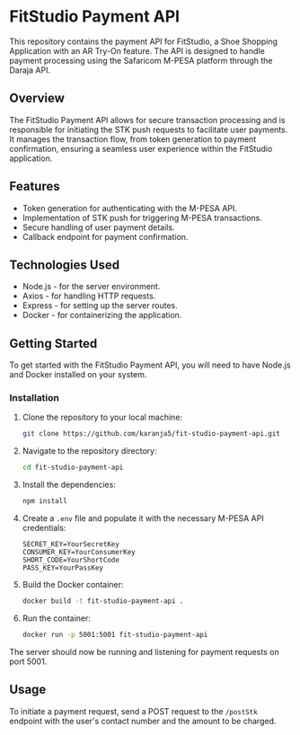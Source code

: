 # FitStudio Payment API

This repository contains the payment API for FitStudio, a Shoe Shopping Application with an AR Try-On feature. 
The API is designed to handle payment processing using the Safaricom M-PESA platform through the Daraja API.

## Overview

The FitStudio Payment API allows for secure transaction processing and is responsible for initiating the STK push requests to facilitate user payments. 
It manages the transaction flow, from token generation to payment confirmation, ensuring a seamless user experience within the FitStudio application.

## Features

- Token generation for authenticating with the M-PESA API.
- Implementation of STK push for triggering M-PESA transactions.
- Secure handling of user payment details.
- Callback endpoint for payment confirmation.

## Technologies Used

- Node.js - for the server environment.
- Axios - for handling HTTP requests.
- Express - for setting up the server routes.
- Docker - for containerizing the application.

## Getting Started

To get started with the FitStudio Payment API, you will need to have Node.js and Docker installed on your system.

### Installation

1. Clone the repository to your local machine:

    ```sh
    git clone https://github.com/karanja5/fit-studio-payment-api.git
    ```

2. Navigate to the repository directory:

    ```sh
    cd fit-studio-payment-api
    ```

3. Install the dependencies:

    ```sh
    npm install
    ```

4. Create a `.env` file and populate it with the necessary M-PESA API credentials:

    ```env
    SECRET_KEY=YourSecretKey
    CONSUMER_KEY=YourConsumerKey
    SHORT_CODE=YourShortCode
    PASS_KEY=YourPassKey
    ```

5. Build the Docker container:

    ```sh
    docker build -t fit-studio-payment-api .
    ```

6. Run the container:

    ```sh
    docker run -p 5001:5001 fit-studio-payment-api
    ```

The server should now be running and listening for payment requests on port 5001.

## Usage

To initiate a payment request, send a POST request to the `/postStk` endpoint with the user's contact number and the amount to be charged.
